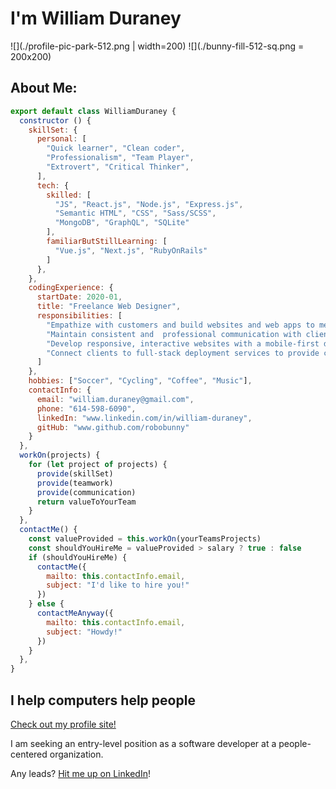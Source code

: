 # I'm William Duraney

![](./profile-pic-park-512.png | width=200) ![](./bunny-fill-512-sq.png = 200x200)

## About Me:

```js
export default class WilliamDuraney {
  constructor () {
    skillSet: {
      personal: [
        "Quick learner", "Clean coder",
        "Professionalism", "Team Player",
        "Extrovert", "Critical Thinker",
      ],
      tech: {
        skilled: [
          "JS", "React.js", "Node.js", "Express.js",
          "Semantic HTML", "CSS", "Sass/SCSS",
          "MongoDB", "GraphQL", "SQLite"
        ],
        familiarButStillLearning: [
          "Vue.js", "Next.js", "RubyOnRails"
        ]
      },
    },
    codingExperience: {
      startDate: 2020-01,
      title: "Freelance Web Designer",
      responsibilities: [
        "Empathize with customers and build websites and web apps to meet their needs and specifications.",
        "Maintain consistent and  professional communication with clients, both written and in person.",
        "Develop responsive, interactive websites with a mobile-first design strategy.",
        "Connect clients to full-stack deployment services to provide cost-effective, individualized solutions.",
      ]
    },
    hobbies: ["Soccer", "Cycling", "Coffee", "Music"],
    contactInfo: {
      email: "william.duraney@gmail.com",
      phone: "614-598-6090",
      linkedIn: "www.linkedin.com/in/william-duraney",
      gitHub: "www.github.com/robobunny"
    }
  },
  workOn(projects) {
    for (let project of projects) {
      provide(skillSet)
      provide(teamwork)
      provide(communication)
      return valueToYourTeam
    }
  },
  contactMe() {
    const valueProvided = this.workOn(yourTeamsProjects)
    const shouldYouHireMe = valueProvided > salary ? true : false
    if (shouldYouHireMe) {
      contactMe({
        mailto: this.contactInfo.email,
        subject: "I'd like to hire you!"
      })
    } else {
      contactMeAnyway({
        mailto: this.contactInfo.email,
        subject: "Howdy!"
      })
    }
  },
}
```

## I help computers help people

[Check out my profile site!](https://robobunny.surge.sh)

I am seeking an entry-level position as a software developer at a people-centered organization.

Any leads? [Hit me up on LinkedIn](https://linkedin.com/in/william-duraney)!
